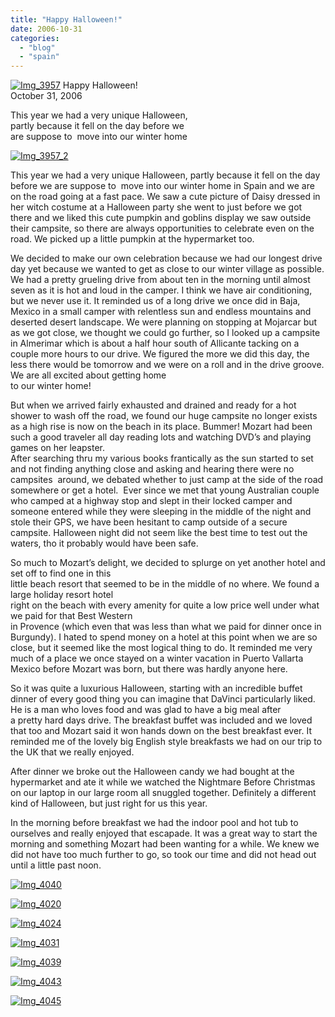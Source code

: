 ```yaml
---
title: "Happy Halloween!"
date: 2006-10-31
categories: 
  - "blog"
  - "spain"
---
```


 [![Img_3957](http://soultravelers3new.local/images/2008/04/24/img_3957.png "Img_3957")](https://pub-ac94b3f306b24c0dba4238943c97f2e1.r2.dev/photos/uncategorized/2008/04/24/img_3957.png) Happy Halloween!  
October 31, 2006

This year we had a very unique Halloween,  
partly because it fell on the day before we  
are suppose to  move into our winter home

<!--more-->

[![Img_3957_2](http://soultravelers3new.local/images/2008/04/24/img_3957_2.png "Img_3957_2")](https://pub-ac94b3f306b24c0dba4238943c97f2e1.r2.dev/photos/uncategorized/2008/04/24/img_3957_2.png)

This year we had a very unique Halloween, partly because it fell on the day before we are suppose to  move into our winter home in Spain and we are on the road going at a fast pace. We saw a cute picture of Daisy dressed in her witch costume at a Halloween party she went to just before we got there and we liked this cute pumpkin and goblins display we saw outside their campsite, so there are always opportunities to celebrate even on the road. We picked up a little pumpkin at the hypermarket too.

We decided to make our own celebration because we had our longest drive day yet because we wanted to get as close to our winter village as possible. We had a pretty grueling drive from about ten in the morning until almost seven as it is hot and loud in the camper. I think we have air conditioning, but we never use it. It reminded us of a long drive we once did in Baja, Mexico in a small camper with relentless sun and endless mountains and deserted desert landscape. We were planning on stopping at Mojarcar but as we got close, we thought we could go further, so I looked up a campsite in Almerimar which is about a half hour south of Allicante tacking on a couple more hours to our drive. We figured the more we did this day, the less there would be tomorrow and we were on a roll and in the drive groove. We are all excited about getting home  
to our winter home!

But when we arrived fairly exhausted and drained and ready for a hot shower to wash off the road, we found our huge campsite no longer exists as a high rise is now on the beach in its place. Bummer! Mozart had been such a good traveler all day reading lots and watching DVD’s and playing games on her leapster.  
After searching thru my various books frantically as the sun started to set and not finding anything close and asking and hearing there were no campsites  around, we debated whether to just camp at the side of the road somewhere or get a hotel.  Ever since we met that young Australian couple who camped at a highway stop and slept in their locked camper and someone entered while they were sleeping in the middle of the night and stole their GPS, we have been hesitant to camp outside of a secure campsite. Halloween night did not seem like the best time to test out the waters, tho it probably would have been safe.

So much to Mozart’s delight, we decided to splurge on yet another hotel and set off to find one in this  
little beach resort that seemed to be in the middle of no where. We found a large holiday resort hotel  
right on the beach with every amenity for quite a low price well under what we paid for that Best Western  
in Provence (which even that was less than what we paid for dinner once in Burgundy). I hated to spend money on a hotel at this point when we are so close, but it seemed like the most logical thing to do. It reminded me very much of a place we once stayed on a winter vacation in Puerto Vallarta Mexico before Mozart was born, but there was hardly anyone here.

So it was quite a luxurious Halloween, starting with an incredible buffet dinner of every good thing you can imagine that DaVinci particularly liked. He is a man who loves food and was glad to have a big meal after  
a pretty hard days drive. The breakfast buffet was included and we loved that too and Mozart said it won hands down on the best breakfast ever. It reminded me of the lovely big English style breakfasts we had on our trip to the UK that we really enjoyed.

After dinner we broke out the Halloween candy we had bought at the hypermarket and ate it while we watched the Nightmare Before Christmas on our laptop in our large room all snuggled together. Definitely a different kind of Halloween, but just right for us this year.

In the morning before breakfast we had the indoor pool and hot tub to ourselves and really enjoyed that escapade. It was a great way to start the morning and something Mozart had been wanting for a while. We knew we did not have too much further to go, so took our time and did not head out until a little past noon.

[![Img_4040](http://soultravelers3new.local/images/2008/04/24/img_4040.png "Img_4040")](https://pub-ac94b3f306b24c0dba4238943c97f2e1.r2.dev/photos/uncategorized/2008/04/24/img_4040.png)

[![Img_4020](http://soultravelers3new.local/images/2008/04/24/img_4020.png "Img_4020")](https://pub-ac94b3f306b24c0dba4238943c97f2e1.r2.dev/photos/uncategorized/2008/04/24/img_4020.png)

[![Img_4024](http://soultravelers3new.local/images/2008/04/24/img_4024.png "Img_4024")](https://pub-ac94b3f306b24c0dba4238943c97f2e1.r2.dev/photos/uncategorized/2008/04/24/img_4024.png)

[![Img_4031](http://soultravelers3new.local/images/2008/04/24/img_4031.png "Img_4031")](https://pub-ac94b3f306b24c0dba4238943c97f2e1.r2.dev/photos/uncategorized/2008/04/24/img_4031.png)

[![Img_4039](http://soultravelers3new.local/images/2008/04/24/img_4039.png "Img_4039")](https://pub-ac94b3f306b24c0dba4238943c97f2e1.r2.dev/photos/uncategorized/2008/04/24/img_4039.png)

[![Img_4043](http://soultravelers3new.local/images/2008/04/24/img_4043.png "Img_4043")](https://pub-ac94b3f306b24c0dba4238943c97f2e1.r2.dev/photos/uncategorized/2008/04/24/img_4043.png)

[![Img_4045](http://soultravelers3new.local/images/2008/04/24/img_4045.png "Img_4045")](https://pub-ac94b3f306b24c0dba4238943c97f2e1.r2.dev/photos/uncategorized/2008/04/24/img_4045.png)
